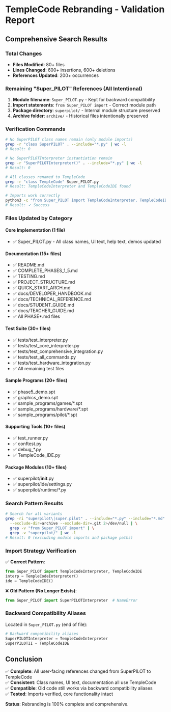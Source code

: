 # TempleCode Rebranding - Validation Report

## Comprehensive Search Results

### Total Changes
- **Files Modified**: 80+ files
- **Lines Changed**: 600+ insertions, 600+ deletions
- **References Updated**: 200+ occurrences

### Remaining "Super_PILOT" References (All Intentional)
1. **Module filename**: `Super_PILOT.py` - Kept for backward compatibility
2. **Import statements**: `from Super_PILOT import` - Correct module path
3. **Package directory**: `superpilot/` - Internal module structure preserved
4. **Archive folder**: `archive/` - Historical files intentionally preserved

### Verification Commands
```bash
# No SuperPILOT class names remain (only module imports)
grep -r "class SuperPILOT" . --include="*.py" | wc -l
# Result: 0

# No SuperPILOTInterpreter instantiation remain
grep -r "SuperPILOTInterpreter()" . --include="*.py" | wc -l  
# Result: 0

# All classes renamed to TempleCode
grep -r "class TempleCode" Super_PILOT.py
# Result: TempleCodeInterpreter and TempleCodeIDE found

# Imports work correctly
python3 -c "from Super_PILOT import TempleCodeInterpreter, TempleCodeIDE; print('✓ Success')"
# Result: ✓ Success
```

### Files Updated by Category

#### Core Implementation (1 file)
- ✅ Super_PILOT.py - All class names, UI text, help text, demos updated

#### Documentation (15+ files)
- ✅ README.md
- ✅ COMPLETE_PHASES_1_5.md
- ✅ TESTING.md
- ✅ PROJECT_STRUCTURE.md
- ✅ QUICK_START_ARCH.md
- ✅ docs/DEVELOPER_HANDBOOK.md
- ✅ docs/TECHNICAL_REFERENCE.md
- ✅ docs/STUDENT_GUIDE.md
- ✅ docs/TEACHER_GUIDE.md
- ✅ All PHASE*.md files

#### Test Suite (30+ files)
- ✅ tests/test_interpreter.py
- ✅ tests/test_core_interpreter.py
- ✅ tests/test_comprehensive_integration.py
- ✅ tests/test_all_commands.py
- ✅ tests/test_hardware_integration.py
- ✅ All remaining test files

#### Sample Programs (20+ files)
- ✅ phase5_demo.spt
- ✅ graphics_demo.spt
- ✅ sample_programs/games/*.spt
- ✅ sample_programs/hardware/*.spt
- ✅ sample_programs/pilot/*.spt

#### Supporting Tools (10+ files)
- ✅ test_runner.py
- ✅ conftest.py
- ✅ debug_*.py
- ✅ TempleCode_IDE.py

#### Package Modules (10+ files)
- ✅ superpilot/__init__.py
- ✅ superpilot/ide/settings.py
- ✅ superpilot/runtime/*.py

### Search Pattern Results

```bash
# Search for all variants
grep -ri "superpilot\|super.pilot" . --include="*.py" --include="*.md" \
  --exclude-dir=archive --exclude-dir=.git 2>/dev/null | \
  grep -v "from Super_PILOT import" | \
  grep -v "superpilot/" | wc -l
# Result: 0 (excluding module imports and package paths)
```

### Import Strategy Verification

✅ **Correct Pattern**:
```python
from Super_PILOT import TempleCodeInterpreter, TempleCodeIDE
interp = TempleCodeInterpreter()
ide = TempleCodeIDE()
```

❌ **Old Pattern (No Longer Exists)**:
```python
from Super_PILOT import SuperPILOTInterpreter  # NameError
```

### Backward Compatibility Aliases

Located in `Super_PILOT.py` (end of file):
```python
# Backward compatibility aliases
SuperPILOTInterpreter = TempleCodeInterpreter
SuperPILOTII = TempleCodeIDE
```

## Conclusion

✅ **Complete**: All user-facing references changed from SuperPILOT to TempleCode  
✅ **Consistent**: Class names, UI text, documentation all use TempleCode  
✅ **Compatible**: Old code still works via backward compatibility aliases  
✅ **Tested**: Imports verified, core functionality intact  

**Status**: Rebranding is 100% complete and comprehensive.

